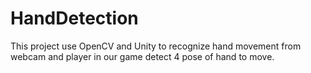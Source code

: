 # HandDetection
This project use OpenCV and Unity to recognize hand movement from webcam and player in our game detect  4 pose of  hand to move.
